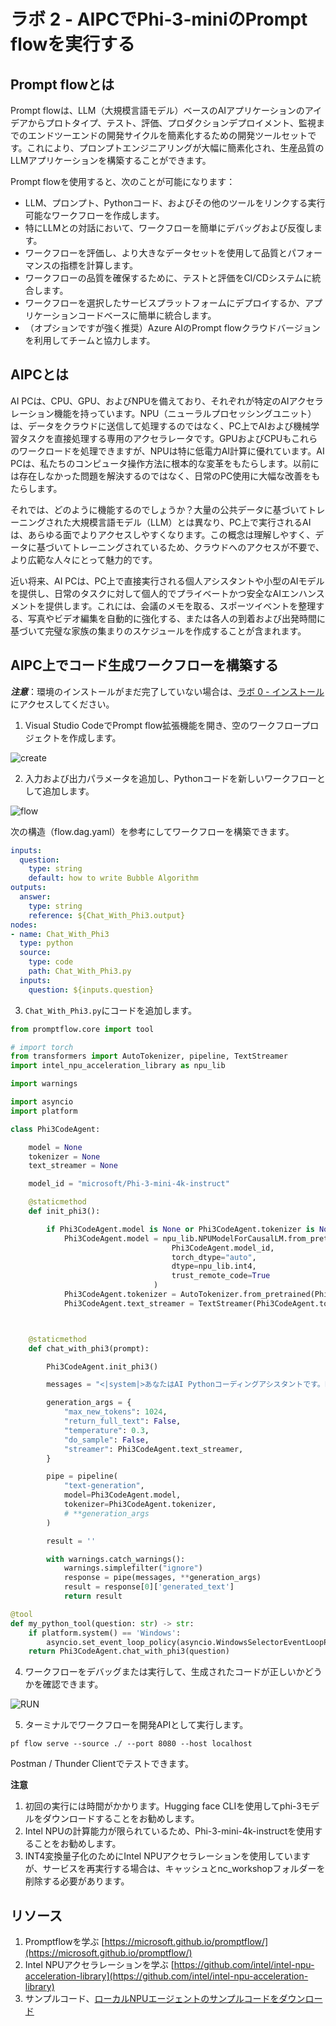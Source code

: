 # ラボ 2 - AIPCでPhi-3-miniのPrompt flowを実行する

## **Prompt flowとは**

Prompt flowは、LLM（大規模言語モデル）ベースのAIアプリケーションのアイデアからプロトタイプ、テスト、評価、プロダクションデプロイメント、監視までのエンドツーエンドの開発サイクルを簡素化するための開発ツールセットです。これにより、プロンプトエンジニアリングが大幅に簡素化され、生産品質のLLMアプリケーションを構築することができます。

Prompt flowを使用すると、次のことが可能になります：

- LLM、プロンプト、Pythonコード、およびその他のツールをリンクする実行可能なワークフローを作成します。
- 特にLLMとの対話において、ワークフローを簡単にデバッグおよび反復します。
- ワークフローを評価し、より大きなデータセットを使用して品質とパフォーマンスの指標を計算します。
- ワークフローの品質を確保するために、テストと評価をCI/CDシステムに統合します。
- ワークフローを選択したサービスプラットフォームにデプロイするか、アプリケーションコードベースに簡単に統合します。
- （オプションですが強く推奨）Azure AIのPrompt flowクラウドバージョンを利用してチームと協力します。

## AIPCとは

AI PCは、CPU、GPU、およびNPUを備えており、それぞれが特定のAIアクセラレーション機能を持っています。NPU（ニューラルプロセッシングユニット）は、データをクラウドに送信して処理するのではなく、PC上でAIおよび機械学習タスクを直接処理する専用のアクセラレータです。GPUおよびCPUもこれらのワークロードを処理できますが、NPUは特に低電力AI計算に優れています。AI PCは、私たちのコンピュータ操作方法に根本的な変革をもたらします。以前には存在しなかった問題を解決するのではなく、日常のPC使用に大幅な改善をもたらします。

それでは、どのように機能するのでしょうか？大量の公共データに基づいてトレーニングされた大規模言語モデル（LLM）とは異なり、PC上で実行されるAIは、あらゆる面でよりアクセスしやすくなります。この概念は理解しやすく、データに基づいてトレーニングされているため、クラウドへのアクセスが不要で、より広範な人々にとって魅力的です。

近い将来、AI PCは、PC上で直接実行される個人アシスタントや小型のAIモデルを提供し、日常のタスクに対して個人的でプライベートかつ安全なAIエンハンスメントを提供します。これには、会議のメモを取る、スポーツイベントを整理する、写真やビデオ編集を自動的に強化する、または各人の到着および出発時間に基づいて完璧な家族の集まりのスケジュールを作成することが含まれます。

## AIPC上でコード生成ワークフローを構築する

***注意***：環境のインストールがまだ完了していない場合は、[ラボ 0 - インストール](./01.Installations.md)にアクセスしてください。

1. Visual Studio CodeでPrompt flow拡張機能を開き、空のワークフロープロジェクトを作成します。

![create](../../../../../../../imgs/07/01/pf_create.png)

2. 入力および出力パラメータを追加し、Pythonコードを新しいワークフローとして追加します。

![flow](../../../../../../../imgs/07/01/pf_flow.png)

次の構造（flow.dag.yaml）を参考にしてワークフローを構築できます。

```yaml
inputs:
  question:
    type: string
    default: how to write Bubble Algorithm
outputs:
  answer:
    type: string
    reference: ${Chat_With_Phi3.output}
nodes:
- name: Chat_With_Phi3
  type: python
  source:
    type: code
    path: Chat_With_Phi3.py
  inputs:
    question: ${inputs.question}
```

3. `Chat_With_Phi3.py`にコードを追加します。

```python
from promptflow.core import tool

# import torch
from transformers import AutoTokenizer, pipeline, TextStreamer
import intel_npu_acceleration_library as npu_lib

import warnings

import asyncio
import platform

class Phi3CodeAgent:

    model = None
    tokenizer = None
    text_streamer = None

    model_id = "microsoft/Phi-3-mini-4k-instruct"

    @staticmethod
    def init_phi3():

        if Phi3CodeAgent.model is None or Phi3CodeAgent.tokenizer is None or Phi3CodeAgent.text_streamer is None:
            Phi3CodeAgent.model = npu_lib.NPUModelForCausalLM.from_pretrained(
                                    Phi3CodeAgent.model_id,
                                    torch_dtype="auto",
                                    dtype=npu_lib.int4,
                                    trust_remote_code=True
                                )
            Phi3CodeAgent.tokenizer = AutoTokenizer.from_pretrained(Phi3CodeAgent.model_id)
            Phi3CodeAgent.text_streamer = TextStreamer(Phi3CodeAgent.tokenizer, skip_prompt=True)



    @staticmethod
    def chat_with_phi3(prompt):

        Phi3CodeAgent.init_phi3()

        messages = "<|system|>あなたはAI Pythonコーディングアシスタントです。Pythonコードを生成するのを手伝ってください。回答はPythonコードのみを生成し、コメントや説明は不要です<|end|><|user|>" + prompt +"<|end|><|assistant|>"

        generation_args = {
            "max_new_tokens": 1024,
            "return_full_text": False,
            "temperature": 0.3,
            "do_sample": False,
            "streamer": Phi3CodeAgent.text_streamer,
        }

        pipe = pipeline(
            "text-generation",
            model=Phi3CodeAgent.model,
            tokenizer=Phi3CodeAgent.tokenizer,
            # **generation_args
        )

        result = ''

        with warnings.catch_warnings():
            warnings.simplefilter("ignore")
            response = pipe(messages, **generation_args)
            result = response[0]['generated_text']
            return result

@tool
def my_python_tool(question: str) -> str:
    if platform.system() == 'Windows':
        asyncio.set_event_loop_policy(asyncio.WindowsSelectorEventLoopPolicy())
    return Phi3CodeAgent.chat_with_phi3(question)
```

4. ワークフローをデバッグまたは実行して、生成されたコードが正しいかどうかを確認できます。

![RUN](../../../../../../../imgs/07/01/pf_run.png)

5. ターミナルでワークフローを開発APIとして実行します。

```
pf flow serve --source ./ --port 8080 --host localhost
```

Postman / Thunder Clientでテストできます。

**注意**

1. 初回の実行には時間がかかります。Hugging face CLIを使用してphi-3モデルをダウンロードすることをお勧めします。
2. Intel NPUの計算能力が限られているため、Phi-3-mini-4k-instructを使用することをお勧めします。
3. INT4変換量子化のためにIntel NPUアクセラレーションを使用していますが、サービスを再実行する場合は、キャッシュとnc_workshopフォルダーを削除する必要があります。

## **リソース**

1. Promptflowを学ぶ [https://microsoft.github.io/promptflow/](https://microsoft.github.io/promptflow/)
2. Intel NPUアクセラレーションを学ぶ [https://github.com/intel/intel-npu-acceleration-library](https://github.com/intel/intel-npu-acceleration-library)
3. サンプルコード、[ローカルNPUエージェントのサンプルコードをダウンロード](../../../../../../../code/07.Lab/translations/zh-cn//01/AIPC/local-npu-agent/)
